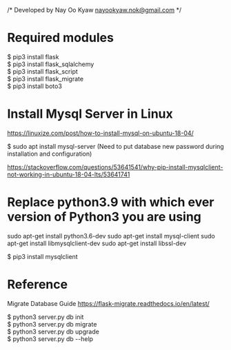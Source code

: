 /*
    Developed by Nay Oo Kyaw
    nayookyaw.nok@gmail.com
*/

# Required modules

$ pip3 install flask <br>
$ pip3 install flask_sqlalchemy <br>
$ pip3 install flask_script <br>
$ pip3 install flask_migrate <br>
$ pip3 install boto3 <br>


# Install Mysql Server in Linux
https://linuxize.com/post/how-to-install-mysql-on-ubuntu-18-04/

$ sudo apt install mysql-server
(Need to put database new password during installation and configuration)


https://stackoverflow.com/questions/53641541/why-pip-install-mysqlclient-not-working-in-ubuntu-18-04-lts/53641741

# Replace python3.9 with which ever version of Python3 you are using
sudo apt-get install python3.6-dev 
sudo apt-get install mysql-client
sudo apt-get install libmysqlclient-dev
sudo apt-get install libssl-dev

$ pip3 install mysqlclient <br>

# Reference
Migrate Database Guide
https://flask-migrate.readthedocs.io/en/latest/

$ python3 server.py db init <br>
$ python3 server.py db migrate <br>
$ python3 server.py db upgrade <br>
$ python3 server.py db --help <br>
